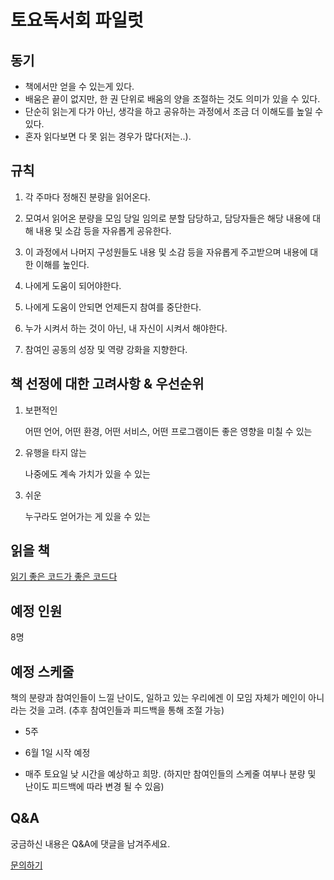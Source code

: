 # 토요독서회 파일럿

## 동기

- 책에서만 얻을 수 있는게 있다.
- 배움은 끝이 없지만, 한 권 단위로 배움의 양을 조절하는 것도 의미가 있을 수 있다.
- 단순히 읽는게 다가 아닌, 생각을 하고 공유하는 과정에서 조금 더 이해도를 높일 수 있다.
- 혼자 읽다보면 다 못 읽는 경우가 많다(저는..).

## 규칙

1. 각 주마다 정해진 분량을 읽어온다.

1. 모여서 읽어온 분량을 모임 당일 임의로 분할 담당하고, 담당자들은 해당 내용에 대해 내용 및 소감 등을 자유롭게 공유한다.

1. 이 과정에서 나머지 구성원들도 내용 및 소감 등을 자유롭게 주고받으며 내용에 대한 이해를 높인다.

1. 나에게 도움이 되어야한다.

1. 나에게 도움이 안되면 언제든지 참여를 중단한다.

1. 누가 시켜서 하는 것이 아닌, 내 자신이 시켜서 해야한다.

1. 참여인 공동의 성장 및 역량 강화을 지향한다.

## 책 선정에 대한 고려사항 & 우선순위

1. 보편적인

    어떤 언어, 어떤 환경, 어떤 서비스, 어떤 프로그램이든 좋은 영향을 미칠 수 있는

2. 유행을 타지 않는

    나중에도 계속 가치가 있을 수 있는

3. 쉬운

    누구라도 얻어가는 게 있을 수 있는

## 읽을 책

[읽기 좋은 코드가 좋은 코드다](http://www.kyobobook.co.kr/product/detailViewKor.laf?ejkGb=KOR&mallGb=KOR&barcode=9788979149142&orderClick=LEA&Kc=)

## 예정 인원

8명

## 예정 스케줄

책의 분량과 참여인들이 느낄 난이도, 일하고 있는 우리에겐 이 모임 자체가 메인이 아니라는 것을 고려. (추후 참여인들과 피드백을 통해 조절 가능)

- 5주
    
- 6월 1일 시작 예정

- 매주 토요일 낮 시간을 예상하고 희망. (하지만 참여인들의 스케줄 여부나 분량 및 난이도 피드백에 따라 변경 될 수 있음)

## Q&A

궁금하신 내용은 Q&A에 댓글을 남겨주세요.

[문의하기](https://github.com/laranhee/satdevtalk/issues/1)
